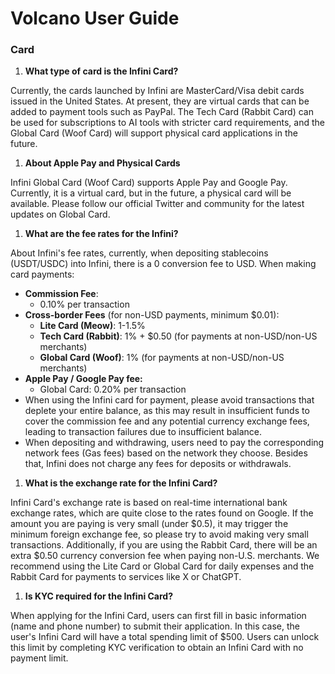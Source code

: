 # Volcano User Guide

### **Card** <a href="#infini-card" id="infini-card"></a>

1. **What type of card is the Infini Card?**

Currently, the cards launched by Infini are MasterCard/Visa debit cards issued in the United States. At present, they are virtual cards that can be added to payment tools such as PayPal. The Tech Card (Rabbit Card) can be used for subscriptions to AI tools with stricter card requirements, and the Global Card (Woof Card) will support physical card applications in the future.

1. **About Apple Pay and Physical Cards**

Infini Global Card (Woof Card) supports Apple Pay and Google Pay. Currently, it is a virtual card, but in the future, a physical card will be available. Please follow our official Twitter and community for the latest updates on Global Card.

1. **What are the fee rates for the Infini?**

About Infini's fee rates, currently, when depositing stablecoins (USDT/USDC) into Infini, there is a 0 conversion fee to USD. When making card payments:

* **Commission Fee**:
  * 0.10% per transaction
* **Cross-border Fees** (for non-USD payments, minimum $0.01):
  * **Lite Card (Meow)**: 1-1.5%
  * **Tech Card (Rabbit)**: 1% + $0.50 (for payments at non-USD/non-US merchants)
  * **Global Card (Woof)**: 1% (for payments at non-USD/non-US merchants)
* **Apple Pay / Google Pay fee:**
  * Global Card: 0.20% per transaction
* When using the Infini card for payment, please avoid transactions that deplete your entire balance, as this may result in insufficient funds to cover the commission fee and any potential currency exchange fees, leading to transaction failures due to insufficient balance.
* When depositing and withdrawing, users need to pay the corresponding network fees (Gas fees) based on the network they choose. Besides that, Infini does not charge any fees for deposits or withdrawals.

1. **What is the exchange rate for the Infini Card?**

Infini Card's exchange rate is based on real-time international bank exchange rates, which are quite close to the rates found on Google. If the amount you are paying is very small (under $0.5), it may trigger the minimum foreign exchange fee, so please try to avoid making very small transactions. Additionally, if you are using the Rabbit Card, there will be an extra $0.50 currency conversion fee when paying non-U.S. merchants. We recommend using the Lite Card or Global Card for daily expenses and the Rabbit Card for payments to services like X or ChatGPT.

1. **Is KYC required for the Infini Card?**

When applying for the Infini Card, users can first fill in basic information (name and phone number) to submit their application. In this case, the user's Infini Card will have a total spending limit of $500. Users can unlock this limit by completing KYC verification to obtain an Infini Card with no payment limit.
